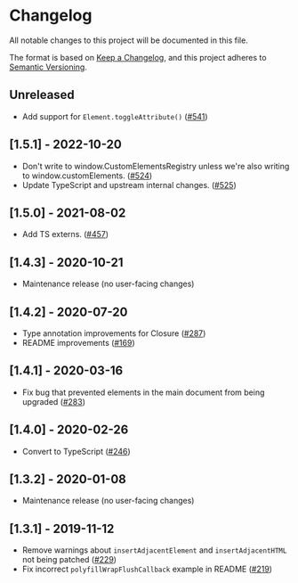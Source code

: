 # Changelog

All notable changes to this project will be documented in this file.

The format is based on [Keep a Changelog](https://keepachangelog.com/en/1.0.0/),
and this project adheres to [Semantic Versioning](https://semver.org/spec/v2.0.0.html).

## Unreleased

- Add support for `Element.toggleAttribute()` ([#541](https://github.com/webcomponents/polyfills/pull/541))

## [1.5.1] - 2022-10-20

- Don't write to window.CustomElementsRegistry unless we're also writing to window.customElements. ([#524](https://github.com/webcomponents/polyfills/pull/524))
- Update TypeScript and upstream internal changes.
  ([#525](https://github.com/webcomponents/polyfills/pull/525))

## [1.5.0] - 2021-08-02

- Add TS externs. ([#457](https://github.com/webcomponents/polyfills/pull/457))

## [1.4.3] - 2020-10-21

- Maintenance release (no user-facing changes)

## [1.4.2] - 2020-07-20

- Type annotation improvements for Closure ([#287](https://github.com/webcomponents/polyfills/pull/287))
- README improvements ([#169](https://github.com/webcomponents/polyfills/pull/169))

## [1.4.1] - 2020-03-16

- Fix bug that prevented elements in the main document from being upgraded
  ([#283](https://github.com/webcomponents/polyfills/pull/283))

## [1.4.0] - 2020-02-26

- Convert to TypeScript
  ([#246](https://github.com/webcomponents/polyfills/pull/246))

## [1.3.2] - 2020-01-08

- Maintenance release (no user-facing changes)

## [1.3.1] - 2019-11-12

- Remove warnings about `insertAdjacentElement` and `insertAdjacentHTML` not
  being patched ([#229](https://github.com/webcomponents/polyfills/pull/229))
- Fix incorrect `polyfillWrapFlushCallback` example in README
  ([#219](https://github.com/webcomponents/polyfills/pull/219))
